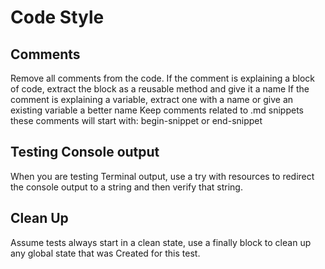# Code Style

## Comments

Remove all comments from the code.
If the comment is explaining a block of code, extract the block as a reusable method and give it a name
If the comment is explaining a variable, extract one with a name or give an existing variable a better name
Keep comments related to .md snippets 
these comments will start with:
begin-snippet 
or 
end-snippet

## Testing Console output

When you are testing Terminal output, use a try with resources to redirect the console output to a string and then verify that string. 

## Clean Up

Assume tests always start in a clean state, 
use a finally block to clean up any global state that was Created for this test.
